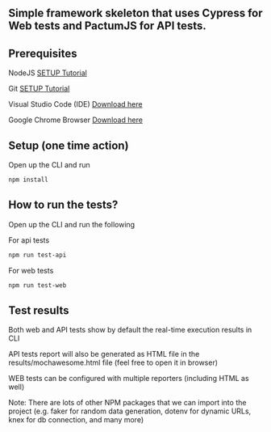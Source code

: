 ## Simple framework skeleton that uses **Cypress** for Web tests and **PactumJS** for API tests.

## Prerequisites

NodeJS [SETUP Tutorial](https://youtu.be/j8HZpFjPPVU)

Git [SETUP Tutorial](https://www.youtube.com/watch?v=0XJMg1ZMSEo)

Visual Studio Code (IDE) [Download here](https://code.visualstudio.com/download)

Google Chrome Browser [Download here](https://www.google.com/chrome)

## Setup (one time action)

Open up the CLI and run

```sh
npm install
```

## How to run the tests?

Open up the CLI and run the following

For api tests

```sh
npm run test-api
```

For web tests

```sh
npm run test-web
```

## Test results

Both web and API tests show by default the real-time execution results in CLI

API tests report will also be generated as HTML file in the results/mochawesome.html file (feel free to open it in browser)

WEB tests can be configured with multiple reporters (including HTML as well)

Note: There are lots of other NPM packages that we can import into the project (e.g. faker for random data generation, dotenv for dynamic URLs, knex for db connection, and many more)
